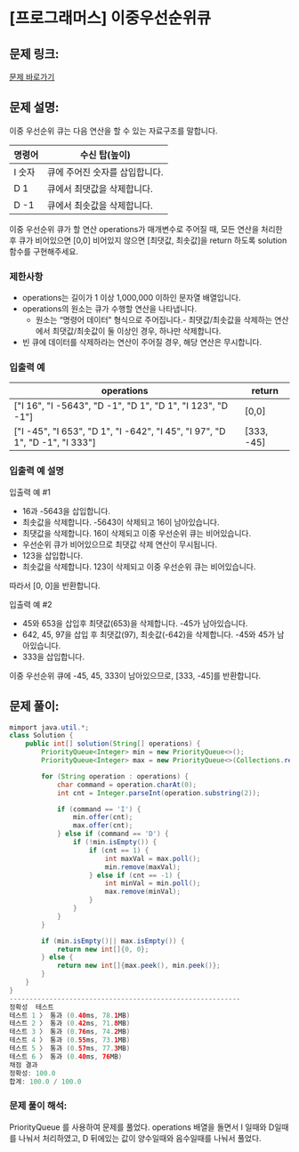 # [프로그래머스] 이중우선순위큐

## 문제 링크:

[문제 바로가기](https://school.programmers.co.kr/learn/courses/30/lessons/42628)

## 문제 설명:

이중 우선순위 큐는 다음 연산을 할 수 있는 자료구조를 말합니다.

| 명령어 | 수신 탑(높이) |
| --- | --- |
| I 숫자 | 큐에 주어진 숫자를 삽입합니다. |
| D 1 | 큐에서 최댓값을 삭제합니다. |
| D -1 | 큐에서 최솟값을 삭제합니다. |

이중 우선순위 큐가 할 연산 operations가 매개변수로 주어질 때, 모든 연산을 처리한 후 큐가 비어있으면 [0,0] 비어있지 않으면 [최댓값, 최솟값]을 return 하도록 solution 함수를 구현해주세요.

### 제한사항

- operations는 길이가 1 이상 1,000,000 이하인 문자열 배열입니다.
- operations의 원소는 큐가 수행할 연산을 나타냅니다.
    - 원소는 “명령어 데이터” 형식으로 주어집니다.- 최댓값/최솟값을 삭제하는 연산에서 최댓값/최솟값이 둘 이상인 경우, 하나만 삭제합니다.
- 빈 큐에 데이터를 삭제하라는 연산이 주어질 경우, 해당 연산은 무시합니다.

### 입출력 예

| operations | return |
| --- | --- |
| ["I 16", "I -5643", "D -1", "D 1", "D 1", "I 123", "D -1"] | [0,0] |
| ["I -45", "I 653", "D 1", "I -642", "I 45", "I 97", "D 1", "D -1", "I 333"] | [333, -45] |

### 입출력 예 설명

입출력 예 #1

- 16과 -5643을 삽입합니다.
- 최솟값을 삭제합니다. -5643이 삭제되고 16이 남아있습니다.
- 최댓값을 삭제합니다. 16이 삭제되고 이중 우선순위 큐는 비어있습니다.
- 우선순위 큐가 비어있으므로 최댓값 삭제 연산이 무시됩니다.
- 123을 삽입합니다.
- 최솟값을 삭제합니다. 123이 삭제되고 이중 우선순위 큐는 비어있습니다.

따라서 [0, 0]을 반환합니다.

입출력 예 #2

- 45와 653을 삽입후 최댓값(653)을 삭제합니다. -45가 남아있습니다.
- 642, 45, 97을 삽입 후 최댓값(97), 최솟값(-642)을 삭제합니다. -45와 45가 남아있습니다.
- 333을 삽입합니다.

이중 우선순위 큐에 -45, 45, 333이 남아있으므로, [333, -45]를 반환합니다.

## 문제 풀이:

```java
mimport java.util.*;
class Solution {
    public int[] solution(String[] operations) {
        PriorityQueue<Integer> min = new PriorityQueue<>();
        PriorityQueue<Integer> max = new PriorityQueue<>(Collections.reverseOrder());

        for (String operation : operations) {
            char command = operation.charAt(0);
            int cnt = Integer.parseInt(operation.substring(2));

            if (command == 'I') {
                min.offer(cnt);
                max.offer(cnt);
            } else if (command == 'D') {
                if (!min.isEmpty()) {
                    if (cnt == 1) {
                        int maxVal = max.poll();
                        min.remove(maxVal);
                    } else if (cnt == -1) {
                        int minVal = min.poll();
                        max.remove(minVal);
                    }
                }
            }
        }

        if (min.isEmpty()|| max.isEmpty()) {
            return new int[]{0, 0};
        } else {
            return new int[]{max.peek(), min.peek()};
        }
    }
}
----------------------------------------------------------
정확성  테스트
테스트 1 〉	통과 (0.40ms, 78.1MB)
테스트 2 〉	통과 (0.42ms, 71.8MB)
테스트 3 〉	통과 (0.76ms, 74.2MB)
테스트 4 〉	통과 (0.55ms, 73.1MB)
테스트 5 〉	통과 (0.57ms, 77.3MB)
테스트 6 〉	통과 (0.40ms, 76MB)
채점 결과
정확성: 100.0
합계: 100.0 / 100.0
```

### **문제 풀이 해석:**

PriorityQueue 를 사용하여 문제를 풀었다. operations 배열을 돌면서 I 일때와 D일때를 나눠서 처리하였고, D 뒤에있는 값이 양수일때와 음수일때를 나눠서 풀었다.